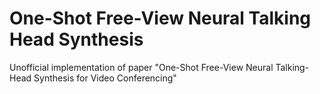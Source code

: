 # One-Shot Free-View Neural Talking Head Synthesis
Unofficial implementation of paper "One-Shot Free-View Neural Talking-Head Synthesis for Video Conferencing"

